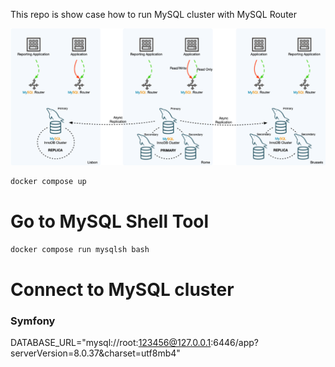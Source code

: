 This repo is show case how to run MySQL cluster with MySQL Router

![MySQL Cluster](./data/mysql_clusterset.png)


```bash
docker compose up

```

# Go to MySQL Shell Tool
```bash
docker compose run mysqlsh bash

```

# Connect to MySQL cluster

### Symfony

DATABASE_URL="mysql://root:123456@127.0.0.1:6446/app?serverVersion=8.0.37&charset=utf8mb4"
